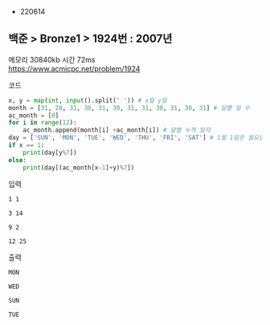 - 220614
##  백준 > Bronze1 > 1924번 : 2007년
메모리 30840kb 시간 72ms  
https://www.acmicpc.net/problem/1924  

코드
```python
x, y = map(int, input().split(' ')) # x월 y일
month = [31, 28, 31, 30, 31, 30, 31, 31, 30, 31, 30, 31] # 달별 일 수
ac_month = [0]
for i in range(12):
    ac_month.append(month[i] +ac_month[i]) # 달별 누적 일자
day = ['SUN', 'MON', 'TUE', 'WED', 'THU', 'FRI', 'SAT'] # 1월 1일은 월요일
if x == 1:
    print(day[y%7])
else:
    print(day[(ac_month[x-1]+y)%7])
```

입력
```
1 1

3 14

9 2

12 25
```

출력
```
MON

WED

SUN

TUE
```